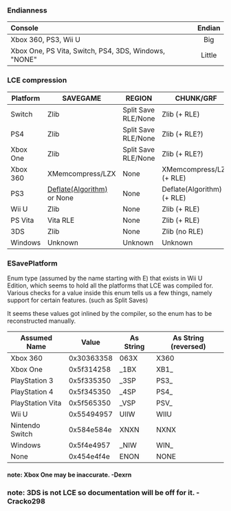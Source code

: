 ### Endianness
| Console                                              | Endian |
|:-----------------------------------------------------|:------:|
| Xbox 360, PS3, Wii U                                 |  Big   |
| Xbox One, PS Vita, Switch, PS4, 3DS, Windows, "NONE" | Little |

### LCE compression
| Platform | SAVEGAME                                                            | REGION                | CHUNK/GRF                                                      |
|----------|---------------------------------------------------------------------|-----------------------|----------------------------------------------------------------|
| Switch   | Zlib                                                                | Split Save RLE/None   | Zlib (+ RLE)                                                   |
| PS4      | Zlib                                                                | Split Save RLE/None   | Zlib (+ RLE?) <!-- rle unconfirmed but likely. -->             |
| Xbox One | Zlib                                                                | Split Save RLE/None   | Zlib (+ RLE?) <!-- rle unconfirmed but likely. -->             |
| Xbox 360 | XMemcompress/LZX                                                    | None                  | XMemcompress/LZX (+ RLE)                                       |
| PS3      | [Deflate(Algorithm)](https://en.wikipedia.org/wiki/Deflate) or None | None                  | Deflate(Algorithm) (+ RLE)                                     |
| Wii U    | Zlib                                                                | None                  | Zlib (+ RLE)                                                   |
| PS Vita  | Vita RLE                                                            | None                  | Zlib (+ RLE)                                                   |
| 3DS      | Zlib                                                                | None                  | Zlib (no RLE)                                                  |
| Windows  | Unknown                                                             | Unknown               | Unknown <!-- apparently this exists, source: ESavePlatform --> |

### ESavePlatform
Enum type (assumed by the name starting with E) that exists in Wii U Edition, which seems to hold all the platforms that LCE was compiled for.   
Various checks for a value inside this enum tells us a few things, namely support for certain features. (such as Split Saves)   

It seems these values got inlined by the compiler, so the enum has to be reconstructed manually.

| Assumed Name     | Value      | As String | As String (reversed) | 
|------------------|------------|-----------|----------------------|
| Xbox 360         | 0x30363358 | 063X      | X360                 |
| Xbox One         | 0x5f314258 | _1BX      | XB1_                 |
| PlayStation 3    | 0x5f335350 | _3SP      | PS3_                 |
| PlayStation 4    | 0x5f345350 | _4SP      | PS4_                 |
| PlayStation Vita | 0x5f565350 | _VSP      | PSV_                 |
| Wii U            | 0x55494957 | UIIW      | WIIU                 |
| Nintendo Switch  | 0x584e584e | XNXN      | NXNX                 |
| Windows          | 0x5f4e4957 | _NIW      | WIN_                 |
| None             | 0x454e4f4e | ENON      | NONE                 |

#### note: Xbox One may be inaccurate. -Dexrn
### note: 3DS is not LCE so documentation will be off for it. -Cracko298
